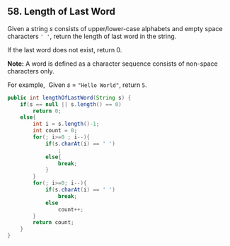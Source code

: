 ##  58. Length of Last Word

Given a string *s* consists of upper/lower-case alphabets and empty space characters `' '`, return the length of last word in the string.

If the last word does not exist, return 0.

**Note:** A word is defined as a character sequence consists of non-space characters only.

For example, 
Given *s* = `"Hello World"`,
return `5`.


```java
public int lengthOfLastWord(String s) {
    if(s == null || s.length() == 0)
        return 0;
    else{
        int i = s.length()-1;
        int count = 0;
        for(; i>=0 ; i--){
            if(s.charAt(i) == ' ')
                ;
            else{
                break;
            }
        }
        for(; i>=0; i--){
            if(s.charAt(i) == ' ')
                break;
            else
                count++;
        }
        return count;
    }
}

```
